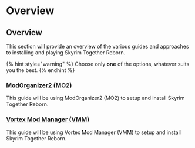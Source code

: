 # Overview

## Overview

This section will provide an overview of the various guides and approaches to installing and playing Skyrim Together Reborn.

{% hint style="warning" %}
Choose only **one** of the options, whatever suits you the best.
{% endhint %}

### [ModOrganizer2 (MO2)](using-modorganizer2-mo2/)

This guide will be using ModOrganizer2 (MO2) to setup and install Skyrim Together Reborn.

### [Vortex Mod Manager (VMM)](using-vortex-mod-manager-vmm/)

This guide will be using Vortex Mod Manager (VMM) to setup and install Skyrim Together Reborn.
